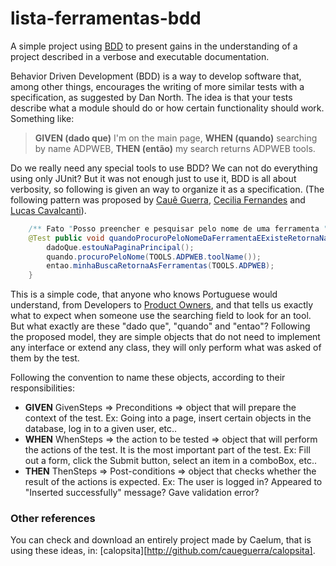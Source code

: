 lista-ferramentas-bdd
=================

A simple project using [BDD][4] to present gains in the understanding of a project described in a verbose and executable documentation.

Behavior Driven Development (BDD) is a way to develop software that, among other things, encourages the writing of more similar tests with a specification, as suggested by Dan North. The idea is that your tests describe what a module should do or how certain functionality should work. Something like:
> **GIVEN (dado que)** I'm on the main page,
> **WHEN (quando)** searching by name ADPWEB,
> **THEN (então)** my search returns ADPWEB tools.

Do we really need any special tools to use BDD? We can not do everything using only JUnit? But it was not enough just to use it, BDD is all about verbosity, so following is given an way to organize it as a specification. (The following pattern was proposed by [Cauê Guerra][1], [Cecilia Fernandes][2] and [Lucas Cavalcanti][3]).

```java
    /** Fato "Posso preencher e pesquisar pelo nome de uma ferramenta "	 */
   	@Test public void quandoProcuroPeloNomeDaFerramentaEExisteRetornaNaLista() {
   		dadoQue.estouNaPaginaPrincipal();
   		quando.procuroPeloNome(TOOLS.ADPWEB.toolName());
   		entao.minhaBuscaRetornaAsFerramentas(TOOLS.ADPWEB);
   	}
```

This is a simple code, that anyone who knows Portuguese would understand, from Developers to [Product Owners][5], and that tells us exactly what to expect when someone use the searching field to look for an tool. But what exactly are these "dado que", "quando" and "entao"? Following the proposed model, they are simple objects that do not need to implement any interface or extend any class, they will only perform what was asked of them by the test.

Following the convention to name these objects, according to their responsibilities:
* **GIVEN** GivenSteps => Preconditions => object that will prepare the context of the test. Ex: Going into a page, insert certain objects in the database, log in to a given user, etc..
* **WHEN** WhenSteps => the action to be tested => object that will perform the actions of the test. It is the most important part of the test. Ex: Fill out a form, click the Submit button, select an item in a comboBox, etc..
* **THEN** ThenSteps => Post-conditions => object that checks whether the result of the actions is expected. Ex: The user is logged in? Appeared to "Inserted successfully" message? Gave validation error?


### Other references
You can check and download an entirely project made by Caelum, that is using these ideas, in: [calopsita][http://github.com/caueguerra/calopsita].

[1]: https://github.com/caueguerra
[2]: https://github.com/ceci
[3]: https://github.com/lucascs
[4]: http://en.wikipedia.org/wiki/Behavior_Driven_Development
[5]: http://en.wikipedia.org/wiki/Scrum_(software_development)#Product_Owner